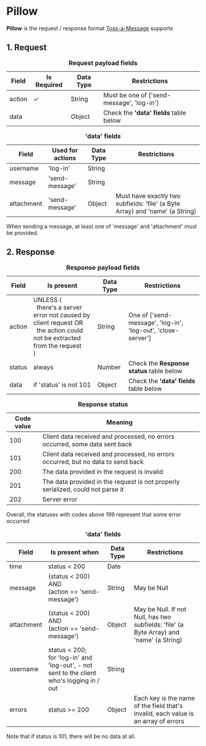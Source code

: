 # Pillow
**Pillow** is the request / response format <u>Toss-a-Message</u> supports

## 1. Request

<table>
    <thead>
        <caption><b>Request payload fields</b></caption>
        <tr>
            <th>Field</th>
            <th>Is Required</th>
            <th>Data Type</th>
            <th>Restrictions</th>
        </tr>
    </thead>
    <tbody>
        <tr>
            <td>action</td>
            <td>✓</td>
            <td>String</td>
            <td>Must be one of ['send-message', 'log-in']</td>
        </tr>
        <tr>
            <td>data</td>
            <td></td>
            <td>Object</td>
            <td>Check the <b>'data' fields</b> table below</td>
        </tr>
    </tbody>
</table>

<table>
    <thead>
        <caption><b>'data' fields</b></caption>
        <tr>
            <th>Field</th>
            <th>Used for actions</th>
            <th>Data Type</th>
            <th>Restrictions</th>
        </tr>
    </thead>
    <tbody>
        <tr>
            <td>username</td>
            <td>'log-in'</td>
            <td>String</td>
            <td></td>
        </tr>
        <tr>
            <td>message</td>
            <td>'send-message'</td>
            <td>String</td>
            <td></td>
        </tr>
        <tr>
            <td>attachment</td>
            <td>'send-message'</td>
            <td>Object</td>
            <td>Must have exactly two subfields: 'file' (a Byte Array) and 'name' (a String)</td>
        </tr>
    </tbody>
</table>

When sending a message, at least one of 'message' and 'attachment' must be provided.

## 2. Response

<table>
    <thead>
        <caption><b>Response payload fields</b></caption>
        <tr>
            <th>Field</th>
            <th>Is present</th>
            <th>Data Type</th>
            <th>Restrictions</th>
        </tr>
    </thead>
    <tbody>
        <tr>
            <td>action</td>
            <td>
                UNLESS (<br/>
                &nbsp;&nbsp;there's a server error not caused by client request OR<br/>
                &nbsp;&nbsp;the action could not be extracted from the request<br/>
                )
            </td>
            <td>String</td>
            <td>One of ['send-message', 'log-in', 'log-out', 'close-server']</td>
        </tr>
        <tr>
            <td>status</td>
            <td>always</td>
            <td>Number</td>
            <td>Check the <b>Response status</b> table below</td>
        </tr>
        <tr>
            <td>data</td>
            <td>if 'status' is not 101</td>
            <td>Object</td>
            <td>Check the <b>'data' fields</b> table below</td>
        </tr>
    </tbody>
</table>

<table>
    <thead>
        <caption><b>Response status</b></caption>
        <tr>
            <th>Code value</th>
            <th>Meaning</th>
        </tr>
    </thead>
    <tbody>
        <tr>
            <td>100</td>
            <td>Client data received and processed, no errors occurred, some data sent back</td>
        </tr>
        <tr>
            <td>101</td>
            <td>Client data received and processed, no errors occurred, but no data to send back</td>
        </tr>
        <tr>
            <td>200</td>
            <td>The data provided in the request is invalid</td>
        </tr>
        <tr>
            <td>201</td>
            <td>The data provided in the request is not properly serialized, could not parse it</td>
        </tr>
        <tr>
            <td>202</td>
            <td>Server error</td>
        </tr>
    </tbody>
</table>

Overall, the statuses with codes above 199 represent that some error occurred

<table>
    <thead>
        <caption><b>'data' fields</b></caption>
        <tr>
            <th>Field</th>
            <th>Is present when</th>
            <th>Data Type</th>
            <th>Restrictions</th>
        </tr>
    </thead>
    <tbody>
        <tr>
            <td>time</td>
            <td>status < 200</td>
            <td>Date</td>
            <td></td>
        </tr>
        <tr>
            <td>message</td>
            <td>
                (status < 200) AND<br/>
                (action == 'send-message')
            </td>
            <td>String</td>
            <td>May be Null</td>
        </tr>
        <tr>
            <td>attachment</td>
            <td>
                (status < 200) AND <br/>
                (action == 'send-message')
            </td>
            <td>Object</td>
            <td>May be Null. If not Null, has two subfields: 'file' (a Byte Array) and 'name' (a String)</td>
        </tr>
        <tr>
            <td>username</td>
            <td>
                status < 200;<br/>
                for 'log-in' and 'log-out', - not sent to the client who's logging in / out
            </td>
            <td>String</td>
            <td></td>
        </tr>
        <tr>
            <td>errors</td>
            <td>status >= 200</td>
            <td>Object</td>
            <td>Each key is the name of the field that's invalid, each value is an array of errors</td>
        </tr>
    </tbody>
</table>
Note that if status is 101, there will be no data at all.